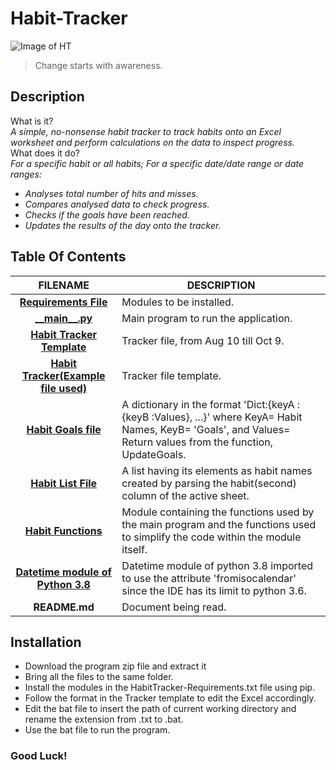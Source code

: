 # **Habit-Tracker**

![Image of HT](https://media.giphy.com/media/Zr9FfobRExF6FuRsJr/giphy.gif)    

> Change starts with awareness.
  
## Description
 What is it?  
 _A simple, no-nonsense habit tracker to track habits onto an Excel worksheet and perform calculations on the data to inspect progress._  
 What does it do?    
  _For a specific habit or all habits; For a specific date/date range or date ranges:_  
  * _Analyses total number of hits and misses._  
  * _Compares analysed data to check progress._  
  * _Checks if the goals have been reached._  
  * _Updates the results of the day onto the tracker._  
  
## Table Of Contents
 FILENAME | DESCRIPTION 
  :---:|--- 
[__Requirements File__](docs/HabitTracker-Requirements.txt)| Modules to be installed.
[\_\___main\_\_.py__](__main__.py)| Main program to run the application.
[__Habit Tracker Template__](docs/Habit%20Tracker-10_9.xlsx)| Tracker file, from Aug 10 till Oct 9.
[__Habit Tracker\(Example file used\)__](docs/Habit%20Tracker-Template.xlsx)| Tracker file template.
[__Habit Goals file__](src/HabitGoalsFile.py)| A dictionary in the format 'Dict:{keyA :{keyB :Values}, ...}' where KeyA= Habit Names, KeyB= 'Goals', and Values= Return values from the function, UpdateGoals. 
[__Habit List File__](src/HabitListFile.py)| A list having its elements as habit names created by parsing the habit(second) column of the active sheet. 
[__Habit Functions__](src/HabitTrackerMainFunctions.py)| Module containing the functions used by the main program and the functions used to simplify the code within the module itself. 
[__Datetime module of Python 3.8__](src/datetime38.py)| Datetime module of python 3.8 imported to use the attribute 'fromisocalendar' since the IDE has its limit to python 3.6.
 __README.md__ | Document being read.  

## Installation
* Download the program zip file and extract it
* Bring all the files to the same folder. 
* Install the modules in the HabitTracker-Requirements.txt file using pip.
* Follow the format in the Tracker template to edit the Excel accordingly.
* Edit the bat file to insert the path of current working directory and rename the extension from .txt to .bat.
* Use the bat file to run the program.

### Good Luck!
